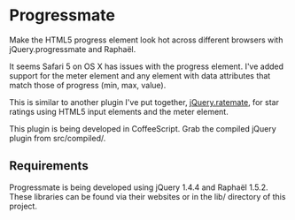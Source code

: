 # Progressmate

Make the HTML5 progress element look hot across different browsers with jQuery.progressmate and Raphaël.

It seems Safari 5 on OS X has issues with the progress element. I've added support for the meter element and any element with data attributes that match those of progress (min, max, value).

This is similar to another plugin I've put together, [jQuery.ratemate](https://github.com/DylanFM/jquery.ratemate), for star ratings using HTML5 input elements and the meter element.

This plugin is being developed in CoffeeScript. Grab the compiled jQuery plugin from src/compiled/.

## Requirements

Progressmate is being developed using jQuery 1.4.4 and Raphaël 1.5.2. These libraries can be found via their websites or in the lib/ directory of this project.
